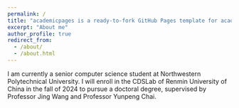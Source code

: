 ```yaml
---
permalink: /
title: "academicpages is a ready-to-fork GitHub Pages template for academic personal websites"
excerpt: "About me"
author_profile: true
redirect_from: 
  - /about/
  - /about.html
---
```



I am currently a senior computer science student at Northwestern Polytechnical University. I will enroll in the CDSLab of Renmin University of China in the fall of 2024 to pursue a doctoral degree, supervised by Professor Jing Wang and Professor Yunpeng Chai.
